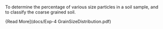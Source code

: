  To determine the percentage of various size particles in a soil sample, and to classify the coarse grained soil. 

{Read More](docs/Exp-4 GrainSizeDistribution.pdf)